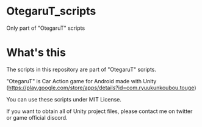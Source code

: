 # OtegaruT_scripts
Only part of "OtegaruT" scripts

# What's this
The scripts in this repository are part of "OtegaruT" scripts.

"OtegaruT" is Car Action game for Android made with Unity
(https://play.google.com/store/apps/details?id=com.ryuukunkoubou.touge)

You can use these scripts under MIT License.

If you want to obtain all of Unity project files, please contact me on twitter or game official discord.
